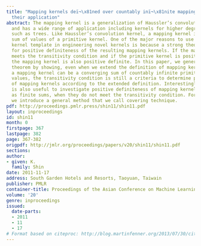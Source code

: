 ```yaml
---
title: "Mapping kernels deï¬\x81ned over countably inï¬\x81nite mapping systems and
  their application"
abstract: The mapping kernel is a generalization of Haussler’s convolution kernel,
  and has a wide range of application including kernels for higher degree structures
  such as trees. Like Haussler’s convolution kernel, a mapping kernel is a finite
  sum of values of a primitive kernel. One of the major reasons to use the mapping
  kernel template in engineering novel kernels is because a strong theorem is known
  for positive definiteness of the resulting mapping kernels. If the mapping kernel
  meets the transitivity condition and if the primitive kernel is positive definite,
  the mapping kernel is also positive definite. In this paper, we generalize this
  theorem by showing, even when we extend the definition of mapping kernels so that
  a mapping kernel can be a converging sum of countably infinite primitive kernel
  values, the transitivity condition is still a criteria to determine positive definiteness
  of mapping kernels according to the extended definition. Interestingly, this result
  is also useful to investigate positive definiteness of mapping kernels determined
  as finite sums, when they do not meet the transitivity condition. For this purpose,
  we introduce a general method that we call covering technique.
pdf: http://proceedings.pmlr.press/shin11/shin11.pdf
layout: inproceedings
id: shin11
month: 0
firstpage: 367
lastpage: 382
page: 367-382
origpdf: http://jmlr.org/proceedings/papers/v20/shin11/shin11.pdf
sections: 
author:
- given: K.
  family: Shin
date: 2011-11-17
address: South Garden Hotels and Resorts, Taoyuan, Taiwain
publisher: PMLR
container-title: Proceedings of the Asian Conference on Machine Learning
volume: '20'
genre: inproceedings
issued:
  date-parts:
  - 2011
  - 11
  - 17
# Format based on citeproc: http://blog.martinfenner.org/2013/07/30/citeproc-yaml-for-bibliographies/
---
```

